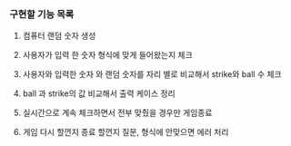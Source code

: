### 구현할 기능 목록

1. 컴퓨터 랜덤 숫자 생성

2. 사용자가 입력 한 숫자 형식에 맞게 들어왔는지 체크

3. 사용자와 입력한 숫자 와 랜덤 숫자를 자리 별로 비교해서 strike와 ball 수 체크

4. ball 과 strike의 값 비교해서 출력 케이스 정리

5. 실시간으로 계속 체크하면서 전부 맞췄을 경우만 게임종료

6. 게임 다시 할껀지 종료 할껀지 질문, 형식에 안맞으면 에러 처리
